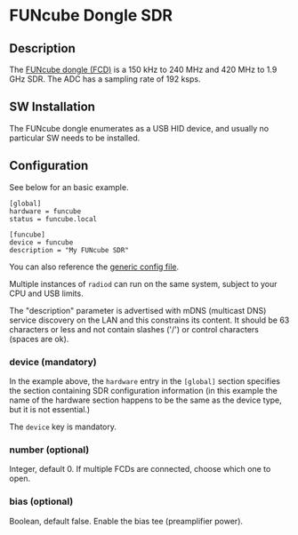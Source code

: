 # FUNcube Dongle SDR

## Description

The [FUNcube dongle (FCD)](https://www.funcubedongle.com/?page_id=1201) is a 150 kHz to 240 MHz and 420 MHz to 1.9 GHz SDR. The ADC has a sampling rate of 192 ksps.

## SW Installation

The FUNcube dongle enumerates as a USB HID device, and usually no particular SW needs to be installed.

## Configuration

See below for an basic example.

```
[global]
hardware = funcube
status = funcube.local

[funcube]
device = funcube
description = "My FUNcube SDR"
```

You can also reference the [generic config file](/config/radiod@funcube-generic.conf).

Multiple instances of `radiod` can run on the same system, subject to your CPU and USB limits.

The "description" parameter is advertised with mDNS (multicast DNS) service discovery on the LAN and this constrains its content. It should be 63 characters or less and not contain slashes ('/') or control characters (spaces are ok).

### device (mandatory)

In the example above, the `hardware` entry in the `[global]` section specifies the section containing SDR configuration information (in this example the name of the hardware section happens to be the same as the device type, but it is not essential.)

The `device` key is mandatory.

### number (optional)

Integer, default 0. If multiple FCDs are connected, choose which one to open.

### bias (optional)

Boolean, default false. Enable the bias tee (preamplifier power).
